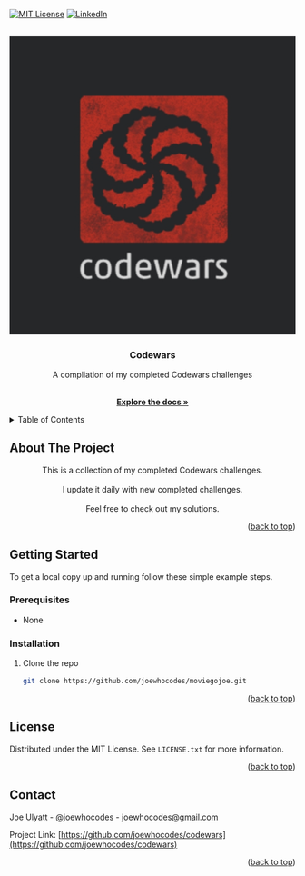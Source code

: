 <div id="top"></div>

<!-- [![Issues][issues-shield]][issues-url] -->
[![MIT License][license-shield]][license-url]
[![LinkedIn][linkedin-shield]][linkedin-url]

<!-- PROJECT LOGO -->
<br />
<div align="center">
  <a href="https://www.codewars.com/">
    <img src="/logo.jpg" alt="Logo">
  </a>

<h3 align="center">Codewars</h3>

  <p align="center">
    A compliation of my completed Codewars challenges
  </p>
    <br />
    <a href="https://github.com/joewhocodes/codewars"><strong>Explore the docs »</strong></a>
    <br />
  </p>
</div>



<!-- TABLE OF CONTENTS -->
<details>
  <summary>Table of Contents</summary>
  <ol>
    <li>
      <a href="#about-the-project">About The Project</a>
      <ul>
        <!-- <li><a href="#built-with">Built With</a></li> -->
      </ul>
    </li>
    <li>
      <a href="#getting-started">Getting Started</a>
      <ul>
        <!-- <li><a href="#prerequisites">Prerequisites</a></li> -->
        <li><a href="#installation">Installation</a></li>
      </ul>
    </li>
    <!-- <li><a href="#usage">Usage</a></li> -->
    <li><a href="#license">License</a></li>
    <li><a href="#contact">Contact</a></li>
  </ol>
</details>



<!-- ABOUT THE PROJECT -->
## About The Project

<!-- [![Product Name Screen Shot][product-screenshot]](https://www.codewars.com/) -->


</p>
    <p align="center">
    This is a collection of my completed Codewars challenges.
    <br>
    <br>
    I update it daily with new completed challenges.
    <br>
    <br>
    Feel free to check out my solutions.
    </p>

<p align="right">(<a href="#top">back to top</a>)</p>

<!-- ### Built With -->

<!-- * [React.js](https://reactjs.org/)
* [Bootstrap](https://getbootstrap.com)
* [Redux](https://redux.js.org/) -->

<!-- <p align="right">(<a href="#top">back to top</a>)</p> -->



<!-- GETTING STARTED -->
## Getting Started

To get a local copy up and running follow these simple example steps.

### Prerequisites

* None

### Installation

1. Clone the repo
   ```sh
   git clone https://github.com/joewhocodes/moviegojoe.git
   ```


<p align="right">(<a href="#top">back to top</a>)</p>



<!-- USAGE EXAMPLES -->
<!-- ## Usage
<p>
Scroll through movies and hover above any of them to see the trailer. On hover you can also click the "heart" to add it to the Watchlist tab.
<br>
<br>
Your Watchlist will be saved to Local Storage, meaning you can freely refresh the page or return at a later date with your Watchlist intact.
<br>
<br>
Use the search bar to search for any Movie or TV show. Use the filters in the top right to help filter your search.
</p> -->

<!-- _For more examples, please refer to the [Documentation](https://example.com)_ -->

<!-- <p align="right">(<a href="#top">back to top</a>)</p> -->



<!-- ROADMAP -->
<!-- ## Roadmap

- [ ] Feature 1
- [ ] Feature 2
- [ ] Feature 3
    - [ ] Nested Feature -->

<!-- See the [open issues](https://github.com/joewhocodes/moviegojoe/issues) for a full list of proposed features (and known issues).

<p align="right">(<a href="#top">back to top</a>)</p> -->



<!-- CONTRIBUTING -->
<!-- ## Contributing

Contributions are what make the open source community such an amazing place to learn, inspire, and create. Any contributions you make are **greatly appreciated**.

If you have a suggestion that would make this better, please fork the repo and create a pull request. You can also simply open an issue with the tag "enhancement".
Don't forget to give the project a star! Thanks again!

1. Fork the Project
2. Create your Feature Branch (`git checkout -b feature/AmazingFeature`)
3. Commit your Changes (`git commit -m 'Add some AmazingFeature'`)
4. Push to the Branch (`git push origin feature/AmazingFeature`)
5. Open a Pull Request

<p align="right">(<a href="#top">back to top</a>)</p> -->



<!-- LICENSE -->
## License

Distributed under the MIT License. See `LICENSE.txt` for more information.

<p align="right">(<a href="#top">back to top</a>)</p>



<!-- CONTACT -->
## Contact

Joe Ulyatt - [@joewhocodes](https://twitter.com/joewhocodes) - joewhocodes@gmail.com

Project Link: [https://github.com/joewhocodes/codewars](https://github.com/joewhocodes/codewars)

<p align="right">(<a href="#top">back to top</a>)</p>




<!-- MARKDOWN LINKS & IMAGES -->
<!-- https://www.markdownguide.org/basic-syntax/#reference-style-links -->
[contributors-shield]: https://img.shields.io/github/contributors/joewhocodes/moviegojoe.svg?style=for-the-badge
[contributors-url]: https://github.com/joewhocodes/moviegojoe/graphs/contributors
[forks-shield]: https://img.shields.io/github/forks/joewhocodes/moviegojoe.svg?style=for-the-badge
[forks-url]: https://github.com/joewhocodes/moviegojoe/network/members
[stars-shield]: https://img.shields.io/github/stars/joewhocodes/moviegojoe.svg?style=for-the-badge
[stars-url]: https://github.com/joewhocodes/moviegojoe/stargazers
[issues-shield]: https://img.shields.io/github/issues/joewhocodes/moviegojoe.svg?style=for-the-badge
[issues-url]: https://github.com/joewhocodes/moviegojoe/issues
[license-shield]: https://img.shields.io/github/license/joewhocodes/moviegojoe.svg?style=for-the-badge
[license-url]: https://github.com/joewhocodes/moviegojoe/blob/main/LICENSE.txt
[linkedin-shield]: https://img.shields.io/badge/-LinkedIn-black.svg?style=for-the-badge&logo=linkedin&colorB=555
[linkedin-url]: https://linkedin.com/in/joewhocodes
[product-screenshot]: /src/img/screenshot.png